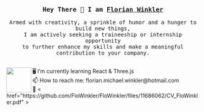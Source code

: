 <h3 align="center">
        <samp>  Hey There 👋 I am
                <b><a target="_blank" href="https://flowinkler.io/">Florian Winkler</a></b>
        </samp>
</h3>
<p align="center">
        <!-- Intro -->
        <samp>
                Armed with creativity, a sprinkle of humor and a hunger to build new things,
                <br>
                I am actively seeking a traineeship or internship opportunity</b>
                <br>
                to further enhance my skills and make a meaningful contribution to your company.</b>
                <br>
                 <br>
<p/>
<img src="https://github.com/FloWinkler/FloWinkler/assets/135036974/09f8d20c-a68d-4773-95fa-3f08a1296ffa" align="left" width="65" height="65"/>
<p align="left">
🖥️ I’m currently learning React & Three.js
<br>
📫 How to reach me: florian.michael.winkler@hotmail.com
<br>
👻 < href="https://github.com/FloWinkler/FloWinkler/files/11686062/CV_FloWinkler.pdf" >

<p/>
